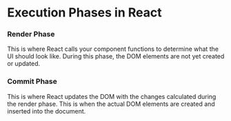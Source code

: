 # Execution Phases in React
### Render Phase
This is where React calls your component functions to determine what the UI should look like. During this phase, the DOM elements are not yet created or updated.
### Commit Phase
This is where React updates the DOM with the changes calculated during the render phase. This is when the actual DOM elements are created and inserted into the document.